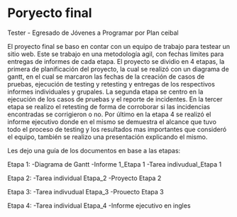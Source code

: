# Poryecto final
Tester - Egresado de Jóvenes a Programar por Plan ceibal 

El proyecto final se baso en contar con un equipo de trabajo para testear un sitio web. 
Este se trabajo en una metodología agil, con fechas limites para entregas de informes de cada etapa.
El proyecto se dividio en 4 etapas, la primera de planificación del proyecto, la cual se realizó con un diagrama de gantt, en el cual se marcaron las fechas de la creación de casos de pruebas, ejecución de testing y retesting y entregas de los respectivos informes individuales y grupales. 
La segunda etapa se centro en la ejecución de los casos de pruebas y el reporte de incidentes. 
En la tercer etapa se realizo el retesting de forma de corroborar si las incidencias encontradas se corrigieron o no.
Por último en la etapa 4 se realizó el informe ejecutivo donde en el mismo se demuestra el alcance que tuvo todo el proceso de testing y los resultados mas importantes que consideró el equipo, también se realizo una presentación explicando el mismo.

Les dejo una guía de los documentos en base a las etapas:

Etapa 1:
-Diagrama de Gantt
-Informe 1_Etapa 1
-Tarea indivudual_Etapa 1

Etapa 2:
-Tarea individual Etapa_2
-Proyecto Etapa 2

Etapa 3:
-Tarea indivudual Etapa_3
-Prouecto Etapa 3

Etapa 4:
-Tarea individual Etapa_4
-Informe ejecutivo en ingles
